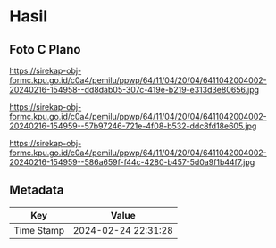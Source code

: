 # Hasil

## Foto C Plano

https://sirekap-obj-formc.kpu.go.id/c0a4/pemilu/ppwp/64/11/04/20/04/6411042004002-20240216-154958--dd8dab05-307c-419e-b219-e313d3e80656.jpg

https://sirekap-obj-formc.kpu.go.id/c0a4/pemilu/ppwp/64/11/04/20/04/6411042004002-20240216-154959--57b97246-721e-4f08-b532-ddc8fd18e605.jpg

https://sirekap-obj-formc.kpu.go.id/c0a4/pemilu/ppwp/64/11/04/20/04/6411042004002-20240216-154959--586a659f-f44c-4280-b457-5d0a9f1b44f7.jpg


## Metadata

| Key        | Value               |
| ---------- | ------------------- |
| Time Stamp | 2024-02-24 22:31:28 |



